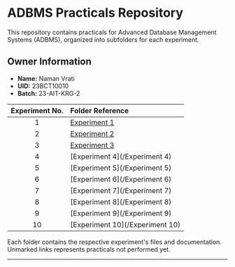 # ADBMS Practicals Repository

This repository contains practicals for Advanced Database Management Systems (ADBMS), organized into subfolders for each experiment.

## Owner Information

-   **Name:** Naman Vrati
-   **UID:** 23BCT10010
-   **Batch:** 23-AIT-KRG-2

| Experiment No. | Folder Reference                |
| :------------: | :------------------------------ |
|       1        | [Experiment 1](/Experiment%201) |
|       2        | [Experiment 2](/Experiment%202) |
|       3        | [Experiment 3](/Experiment%203) |
|       4        | [Experiment 4](/Experiment 4)   |
|       5        | [Experiment 5](/Experiment 5)   |
|       6        | [Experiment 6](/Experiment 6)   |
|       7        | [Experiment 7](/Experiment 7)   |
|       8        | [Experiment 8](/Experiment 8)   |
|       9        | [Experiment 9](/Experiment 9)   |
|       10       | [Experiment 10](/Experiment 10) |

Each folder contains the respective experiment's files and documentation.
Unmarked links represents practicals not performed yet.

---
